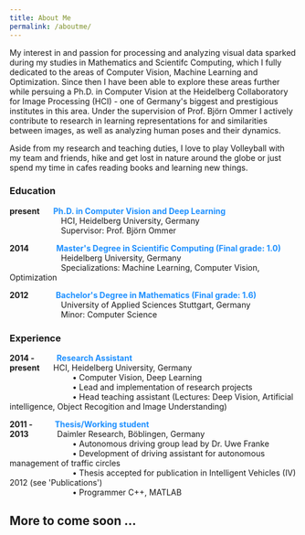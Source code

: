 ```yaml
---
title: About Me
permalink: /aboutme/
---
```


My interest in and passion for processing and analyzing visual data sparked during my studies in Mathematics and Scientifc Computing, which I fully dedicated to the areas of Computer Vision, Machine Learning and Optimization. Since then I have been able to explore these areas further while persuing a Ph.D. in Computer Vision at the Heidelberg Collaboratory for Image Processing (HCI) - one of Germany's biggest and prestigious institutes in this area. Under the supervision of Prof. Björn Ommer I actively contribute to research in learning representations for and similarities between images, as well as analyzing human poses and their dynamics.

Aside from my research and teaching duties, I love to play Volleyball with my team and friends, hike and get lost in nature around the globe or just spend my time in cafes reading books and learning new things.

<h3> Education </h3>

<b>present</b> <span style="padding-left: 20px;"> <b style="color:DodgerBlue;">Ph.D. in Computer Vision and Deep Learning </b> <br />
<span style="padding-left: 90px;">                HCI, Heidelberg University, Germany <br />
<span style="padding-left: 90px;">                Supervisor:  Prof. Björn Ommer <br />
            
<b>2014</b> <span style="padding-left: 44px;">   <b style="color:DodgerBlue;"> Master's Degree in Scientific Computing (Final grade: 1.0) </b> <br />
<span style="padding-left: 90px;">                Heidelberg University, Germany <br />
<span style="padding-left: 90px;">                Specializations: Machine Learning, Computer Vision, Optimization <br />
	
<b>2012</b>  <span style="padding-left: 44px;">   <b style="color:DodgerBlue;"> Bachelor's Degree in Mathematics (Final grade: 1.6) </b> <br />
<span style="padding-left: 90px;">                University of Applied Sciences Stuttgart, Germany <br />
<span style="padding-left: 90px;">                Minor: Computer Science <br />
                


<h3> Experience </h3>

<b>2014 -</b> <span style="padding-left: 35px;"> <b style="color:DodgerBlue;">Research Assistant </b> <br />
<b>present</b> <span style="padding-left: 20px;">                HCI, Heidelberg University, Germany <br />
<span style="padding-left: 110px;">        <span>&#8226;</span>        Computer Vision, Deep Learning <br />
<span style="padding-left: 110px;">        <span>&#8226;</span>        Lead and implementation of research projects <br />
<span style="padding-left: 110px;">        <span>&#8226;</span>        Head teaching assistant (Lectures: Deep Vision, Artificial intelligence, Object Recogition and Image Understanding) <br />

<b>2011 -</b> <span style="padding-left: 35px;"> <b style="color:DodgerBlue;">Thesis/Working student </b> <br />
<b>2013</b> <span style="padding-left: 46px;">                   Daimler Research, Böblingen, Germany <br />
<span style="padding-left: 110px;">        <span>&#8226;</span>        Autonomous driving group lead by Dr. Uwe Franke <br />
<span style="padding-left: 110px;">        <span>&#8226;</span>        Development of driving assistant for autonomous management of traffic circles <br />
<span style="padding-left: 110px;">        <span>&#8226;</span>        Thesis accepted for publication in Intelligent Vehicles (IV) 2012 (see 'Publications') <br />
<span style="padding-left: 110px;">        <span>&#8226;</span>        Programmer C++, MATLAB <br />

	

	
<h2> More to come soon ... </h2>
